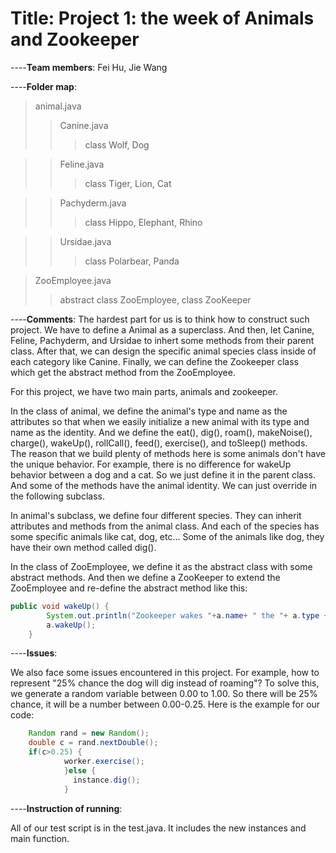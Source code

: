 # Title: Project 1: the week of Animals and Zookeeper 

----**Team members**: Fei Hu, Jie Wang 

----**Folder map**: 
> animal.java    
>> Canine.java  
>>> class Wolf, Dog  
  
>> Feline.java  
>>> class Tiger, Lion, Cat  
  
>> Pachyderm.java  
>>> class Hippo, Elephant, Rhino  
  
>> Ursidae.java  
>>> class Polarbear, Panda  

> ZooEmployee.java  
>> abstract class ZooEmployee, class ZooKeeper


----**Comments**: The hardest part for us is to think how to construct such project. We have to define a Animal as a superclass. And then, let Canine, Feline, Pachyderm, and Ursidae to inhert some methods from their parent class. After that, we can design the specific animal species class inside of each category like Canine. Finally, we can define the Zookeeper class which get the abstract method from the ZooEmployee.


For this project, we have two main parts, animals and zookeeper.  

In the class of animal, we define the animal's type and name as the attributes so that when we easily initialize a new animal with its type and name as the identity. And we define the eat(), dig(), roam(), makeNoise(), charge(), wakeUp(), rollCall(), feed(), exercise(), and toSleep() methods. The reason that we build plenty of methods here is some animals don't have the unique behavior. For example, there is no difference for wakeUp behavior between a dog and a cat. So we just define it in the parent class. And some of the methods have the animal identity. We can just override in the following subclass.  

In animal's subclass, we define four different species. They can inherit attributes and methods from the animal class. And each of the species has some specific animals like cat, dog, etc... Some of the animals like dog, they have their own method called dig().  

In the class of ZooEmployee, we define it as the abstract class with some abstract methods. And then we define a ZooKeeper to extend the ZooEmployee and re-define the abstract method like this:  

```java
public void wakeUp() {
		System.out.println("Zookeeper wakes "+a.name+ " the "+ a.type + " up"  );
		a.wakeUp();
	}
```
----**Issues**:  

We also face some issues encountered in this project. For example, how to represent "25% chance the dog will dig instead of roaming"? To solve this, we generate a random variable between 0.00 to 1.00. So there will be 25% chance, it will be a number between 0.00-0.25. Here is the example for our code:  
```java
    Random rand = new Random();
    double c = rand.nextDouble();
    if(c>0.25) {
            worker.exercise();
            }else {
              instance.dig();
            }
 ```
----**Instruction of running**:  

All of our test script is in the test.java. It includes the new instances and main function. 




